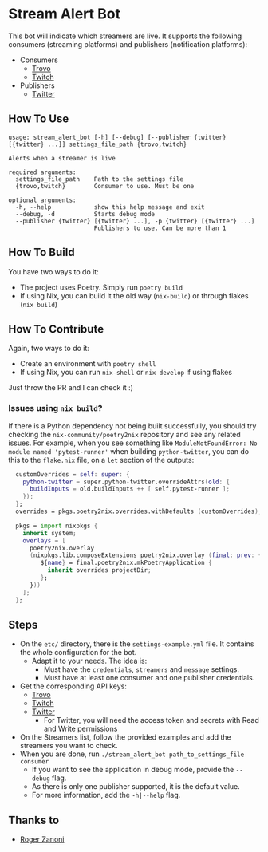 # Stream Alert Bot

This bot will indicate which streamers are live. It supports the following consumers (streaming platforms) and publishers (notification platforms):
- Consumers
  - [Trovo](https://trovo.live)
  - [Twitch](https://twitch.tv)
- Publishers
  - [Twitter](https://twitter.com)

## How To Use

```
usage: stream_alert_bot [-h] [--debug] [--publisher {twitter} [{twitter} ...]] settings_file_path {trovo,twitch}

Alerts when a streamer is live

required arguments:
  settings_file_path    Path to the settings file
  {trovo,twitch}        Consumer to use. Must be one

optional arguments:
  -h, --help            show this help message and exit
  --debug, -d           Starts debug mode
  --publisher {twitter} [{twitter} ...], -p {twitter} [{twitter} ...]
                        Publishers to use. Can be more than 1
```

## How To Build

You have two ways to do it:
- The project uses Poetry. Simply run `poetry build`
- If using Nix, you can build it the old way (`nix-build`) or through flakes (`nix build`)

## How To Contribute

Again, two ways to do it:
- Create an environment with `poetry shell`
- If using Nix, you can run `nix-shell` or `nix develop` if using flakes

Just throw the PR and I can check it :)

### Issues using `nix build`?

If there is a Python dependency not being built successfully, you should try checking the `nix-community/poetry2nix` repository
and see any related issues. For example, when you see something like `ModuleNotFoundError: No module named 'pytest-runner'` when
building `python-twitter`, you can do this to the `flake.nix` file, on a `let` section of the outputs:

```nix
  customOverrides = self: super: {
    python-twitter = super.python-twitter.overrideAttrs(old: {
      buildInputs = old.buildInputs ++ [ self.pytest-runner ];
    });
  };
  overrides = pkgs.poetry2nix.overrides.withDefaults (customOverrides);

  pkgs = import nixpkgs {
    inherit system;
    overlays = [
      poetry2nix.overlay
      (nixpkgs.lib.composeExtensions poetry2nix.overlay (final: prev: {
         ${name} = final.poetry2nix.mkPoetryApplication {
           inherit overrides projectDir;
         };
      }))
    ];
  };

```

## Steps

- On the `etc/` directory, there is the `settings-example.yml` file. It contains the whole configuration for the bot.
  - Adapt it to your needs. The idea is:
    - Must have the `credentials`, `streamers` and `message` settings.
    - Must have at least one consumer and one publisher credentials.
- Get the corresponding API keys:
  - [Trovo](https://developer.trovo.live)
  - [Twitch](https://dev.twitch.tv/console/apps/create)
  - [Twitter](https://developer.twitter.com/en/portal/dashboard) 
    - For Twitter, you will need the access token and secrets with Read and Write permissions
- On the Streamers list, follow the provided examples and add the streamers you want to check.
- When you are done, run `./stream_alert_bot path_to_settings_file consumer`
  - If you want to see the application in debug mode, provide the `--debug` flag.
  - As there is only one publisher supported, it is the default value.
  - For more information, add the `-h|--help` flag.

## Thanks to
- [Roger Zanoni](https://gitlab.com/roger.zanoni)

